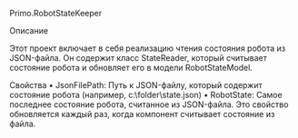 Primo.RobotStateKeeper

Описание

Этот проект включает в себя реализацию чтения состояния робота из JSON-файла. Он содержит класс StateReader, который считывает состояние робота и обновляет его в модели RobotStateModel.

Свойства
•	JsonFilePath: Путь к JSON-файлу, который содержит состояние робота (например, c:\folder\state.json)
•	RobotState: Самое последнее состояние робота, считанное из JSON-файла. Это свойство обновляется каждый раз, когда компонент считывает состояние из файла.

